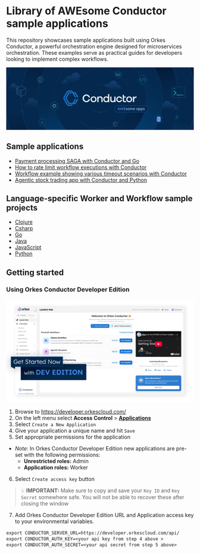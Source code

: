 # Library of AWEsome Conductor sample applications
This repository showcases sample applications built using Orkes Conductor, a powerful orchestration engine designed for microservices orchestration. These examples serve as practical guides for developers looking to implement complex workflows. 

!["A illustrated banner for Conductor's Awesome Apps Readme file"](./AWE-Conductor_Banner_v2.jpg)

## Sample applications
* [Payment processing SAGA with Conductor and Go](https://github.com/conductor-oss/conductor-apps/tree/main/go/saga)
* [How to rate limit workflow executions with Conductor](https://github.com/conductor-oss/conductor-apps/java/rate_limit_application)
* [Workflow example showing various timeout scenarios with Conductor](https://github.com/conductor-oss/conductor-apps/java/timeouts_application)
* [Agentic stock trading app with Conductor and Python](https://github.com/conductor-oss/conductor-apps/python/agentic_trader_app)

## Language-specific Worker and Workflow sample projects
* [Clojure](https://github.com/conductor-oss/conductor-apps/clojure)
* [Csharp](https://github.com/conductor-oss/conductor-apps/csharp)
* [Go](https://github.com/conductor-oss/conductor-apps/go) 
* [Java](https://github.com/conductor-oss/conductor-apps/java)
* [JavaScript](https://github.com/conductor-oss/conductor-apps/javascript)
* [Python](https://github.com/conductor-oss/conductor-apps/python)


## Getting started
### Using Orkes Conductor Developer Edition

!["A screenshot of the Conductor Developer Edition"](./AWE-Conductor_Screenshot_v2.png)

1. Browse to https://developer.orkescloud.com/
2. On the left menu select **Access Control** > [**Applications**](https://developer.orkescloud.com/applicationManagement/applications)
3. Select `Create a New Application`
4. Give your application a unique name and hit `Save`
5. Set appropriate permissions for the application
  * _Note_: In Orkes Conductor Developer Edition new applications are pre-set with the following permissions:
    * **Unrestricted roles:** Admin
    * **Application roles:** Worker
6. Select `Create access key` button

> :bulb: **IMPORTANT:** Make sure to copy and save your `Key ID` and `Key Secret` somewhere safe. You will not be able to recover these after closing the window

7. Add Orkes Conductor Developer Edition URL and Application access key to your environmental variables.

```shell
export CONDUCTOR_SERVER_URL=https://developer.orkescloud.com/api/
export CONDUCTOR_AUTH_KEY=<your api key from step 4 above >
export CONDUCTOR_AUTH_SECRET=<your api secret from step 5 above>
```
